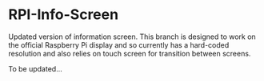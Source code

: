 RPI-Info-Screen
===============

Updated version of information screen. This branch is designed to work on the
official Raspberry Pi display and so currently has a hard-coded resolution and also relies
on touch screen for transition between screens.

To be updated...
